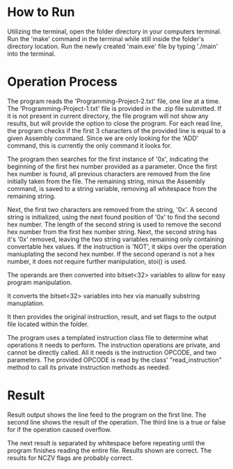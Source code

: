 # How to Run
Utilizing the terminal, open the folder directory in your computers terminal.
Run the 'make' command in the terminal while still inside the folder's directory location.
Run the newly created 'main.exe' file by typing './main' into the terminal.

# Operation Process
The program reads the 'Programming-Project-2.txt' file, one line at a time. The 'Programming-Project-1.txt' file is provided in the .zip file submitted. If it is not present in current directory, the file program will not show any results, but will provide the option to close the program.
For each read line, the program checks if the first 3 characters of the provided line is equal to a given Assembly command.
Since we are only looking for the 'ADD' command, this is currently the only command it looks for.

The program then searches for the first instance of '0x', indicating the beginning of the first hex number provided as a parameter.
Once the first hex number is found, all previous characters are removed from the line initially taken from the file.
The remaining string, minus the Assembly command, is saved to a string variable, removing all whitespace from the remaining string.

Next, the first two characters are removed from the string, '0x'.
A second string is initialized, using the next found position of '0x' to find the second hex number.
The length of the second string is used to remove the second hex number from the first hex number string. 
Next, the second string has it's '0x' removed, leaving the two string variables remaining only containing convertable hex values.
If the instruction is 'NOT', it skips over the operation maniuplating the second hex number.
If the second operand is not a hex number, it does not require further manipulation, stoi() is used.

The operands are then converted into bitset<32> variables to allow for easy program manipulation. 

It converts the bitset<32> variables into hex via manually substring manuplation.

It then provides the original instruction, result, and set flags to the output file located within the folder.

The program uses a templated instruction class file to determine what operations it needs to perform. The instruction operations are private, and cannot be directly called. All it needs is the instruction OPCODE, and two parameters. The provided OPCODE is read by the class' "read_instruction" method to call its private instruction methods as needed.

# Result
Result output shows the line feed to the program on the first line.
The second line shows the result of the operation.
The third line is a true or false for if the operation caused overflow.

The next result is separated by whitespace before repeating until the program finishes reading the entire file.
Results shown are correct. The results for NCZV flags are probably correct.

